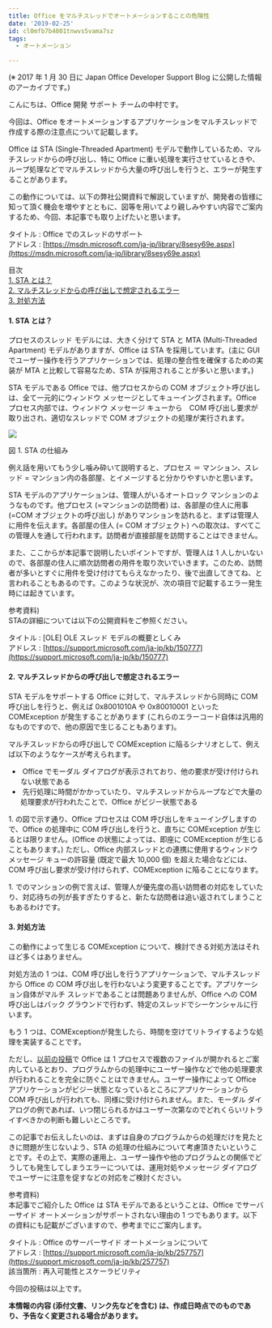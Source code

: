 ```yaml
---
title: Office をマルチスレッドでオートメーションすることの危険性
date: '2019-02-25'
id: cl0mfb7b4001tnwvs5vama7sz
tags:
  - オートメーション

---
```


(※ 2017 年 1 月 30 日に Japan Office Developer Support Blog に公開した情報のアーカイブです。)

こんにちは、Office 開発 サポート チームの中村です。

今回は、Office をオートメーションするアプリケーションをマルチスレッドで作成する際の注意点について記載します。

Office は STA (Single-Threaded Apartment) モデルで動作しているため、マルチスレッドからの呼び出し、特に Office に重い処理を実行させているときや、ループ処理などでマルチスレッドから大量の呼び出しを行うと、エラーが発生することがあります。

この動作については、以下の弊社公開資料で解説していますが、開発者の皆様に知って頂く機会を増やすとともに、図等を用いてより親しみやすい内容でご案内するため、今回、本記事でも取り上げたいと思います。

タイトル : Office でのスレッドのサポート  
アドレス : [https://msdn.microsoft.com/ja-jp/library/8sesy69e.aspx](https://msdn.microsoft.com/ja-jp/library/8sesy69e.aspx)

目次  
[1\. STA とは？](#1-STA-とは？)  
[2\. マルチスレッドからの呼び出しで想定されるエラー](#2-マルチスレッドからの呼び出しで想定されるエラー)  
[3\. 対処方法](#3-対処方法)  

#### 1\. STA とは？

プロセスのスレッド モデルには、大きく分けて STA と MTA (Multi-Threaded Apartment) モデルがありますが、Office は STA を採用しています。(主に GUI でユーザー操作を行うアプリケーションでは、処理の整合性を確保するための実装が MTA と比較して容易なため、STA が採用されることが多いと思います。)

STA モデルである Office では、他プロセスからの COM オブジェクト呼び出しは、全て一元的にウィンドウ メッセージとしてキューイングされます。Office プロセス内部では、ウィンドウ メッセージ キューから　COM 呼び出し要求が取り出され、適切なスレッドで COM オブジェクトの処理が実行されます。

![](image1.png)  

図 1. STA の仕組み

例え話を用いてもう少し噛み砕いて説明すると、プロセス ＝ マンション、スレッド = マンション内の各部屋、とイメージすると分かりやすいかと思います。

STA モデルのアプリケーションは、管理人がいるオートロック マンションのようなものです。他プロセス (=マンションの訪問者) は、各部屋の住人に用事 (=COM オブジェクトの呼び出し) がありマンションを訪れると、まずは管理人に用件を伝えます。各部屋の住人 (= COM オブジェクト) への取次は、すべてこの管理人を通して行われます。訪問者が直接部屋を訪問することはできません。

また、ここからが本記事で説明したいポイントですが、管理人は 1 人しかいないので、各部屋の住人に順次訪問者の用件を取り次いでいきます。このため、訪問者が多いとすぐに用件を受け付けてもらえなかったり、後で出直してきてね、と言われることもあるのです。このような状況が、次の項目で記載するエラー発生時には起きています。

参考資料)  
STAの詳細については以下の公開資料をご参照ください。

タイトル : \[OLE\] OLE スレッド モデルの概要としくみ  
アドレス : [https://support.microsoft.com/ja-jp/kb/150777](https://support.microsoft.com/ja-jp/kb/150777)  

#### 2\. マルチスレッドからの呼び出しで想定されるエラー

STA モデルをサポートする Office に対して、マルチスレッドから同時に COM 呼び出しを行うと、例えば 0x8001010A や 0x80010001 といった COMException が発生することがあります (これらのエラーコード自体は汎用的なものですので、他の原因で生じることもあります)。

マルチスレッドからの呼び出しで COMException に陥るシナリオとして、例えば以下のようなケースが考えられます。

*    Office でモーダル ダイアログが表示されており、他の要求が受け付けられない状態である
*    先行処理に時間がかかっていたり、マルチスレッドからループなどで大量の処理要求が行われたことで、Office がビジー状態である

1\. の図で示す通り、Office プロセスは COM 呼び出しをキューイングしますので、Office の処理中に COM 呼び出しを行うと、直ちに COMException が生じるとは限りません。(Office の状態によっては、即座に COMException が生じることもあります。) ただし、Office 内部スレッドとの連携に使用するウィンドウ メッセージ キューの許容量 (既定で最大 10,000 個) を超えた場合などには、COM 呼び出し要求が受け付けられず、COMException に陥ることになります。

1\. でのマンションの例で言えば、管理人が優先度の高い訪問者の対応をしていたり、対応待ちの列が長すぎたりすると、新たな訪問者は追い返されてしまうこともあるわけです。  

#### 3\. 対処方法

この動作によって生じる COMException について、検討できる対処方法はそれほど多くはありません。

対処方法の 1 つは、COM 呼び出しを行うアプリケーションで、マルチスレッドから Office の COM 呼び出しを行わないよう変更することです。アプリケーション自体がマルチ スレッドであることは問題ありませんが、Office への COM 呼び出しはバック グラウンドで行わず、特定のスレッドでシーケンシャルに行います。

もう 1 つは、COMExceptionが発生したら、時間を空けてリトライするような処理を実装することです。

ただし、[以前の投稿](https://officesupportjp.github.io/blog/Excel%202013%20%E3%81%8B%E3%82%89%E3%81%AE%E3%82%A6%E3%82%A3%E3%83%B3%E3%83%89%E3%82%A6%E7%AE%A1%E7%90%86%E6%96%B9%E6%B3%95%E5%A4%89%E6%9B%B4%E3%81%AB%E3%81%A4%E3%81%84%E3%81%A6%20%E2%80%93%20%E3%82%B7%E3%83%B3%E3%82%B0%E3%83%AB%20%E3%83%89%E3%82%AD%E3%83%A5%E3%83%A1%E3%83%B3%E3%83%88%20%E3%82%A4%E3%83%B3%E3%82%BF%E3%83%BC%E3%83%95%E3%82%A7%E3%82%A4%E3%82%B9%20(SDI)/)で Office は 1 プロセスで複数のファイルが開かれるとご案内しているとおり、プログラムからの処理中にユーザー操作などで他の処理要求が行われることを完全に防ぐことはできません。ユーザー操作によって Office アプリケーションがビジー状態となっているところにアプリケーションから COM 呼び出しが行われても、同様に受け付けられません。また、モーダル ダイアログの例であれば、いつ閉じられるかはユーザー次第なのでどれくらいリトライすべきかの判断も難しいところです。

この記事でお伝えしたいのは、まずは自身のプログラムからの処理だけを見たときに問題が生じないよう、STA の処理の仕組みについて考慮頂きたいということです。その上で、実際の運用上、ユーザー操作や他のプログラムとの関係でどうしても発生してしまうエラーについては、運用対処やメッセージ ダイアログでユーザーに注意を促すなどの対応をご検討ください。

参考資料)  
本記事でご紹介した Office は STA モデルであるということは、Office でサーバーサイド オートメーションがサポートされない理由の 1 つでもあります。以下の資料にも記載がございますので、参考までにご案内します。

タイトル : Office のサーバーサイド オートメーションについて  
アドレス : [https://support.microsoft.com/ja-jp/kb/257757](https://support.microsoft.com/ja-jp/kb/257757)  
該当箇所 : 再入可能性とスケーラビリティ

今回の投稿は以上です。

**本情報の内容 (添付文書、リンク先などを含む) は、作成日時点でのものであり、予告なく変更される場合があります。**